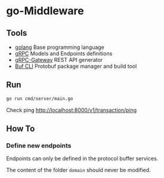 # go-Middleware

## Tools

- [golang](https://go.dev/learn/) Base programming language
- [gRPC](https://grpc.io/docs/languages/go/basics/) Models and Endpoints definitions
- [gRPC-Gateway](https://grpc-ecosystem.github.io/grpc-gateway/) REST API generator
- [Buf CLI](https://buf.build/docs/tutorials/getting-started-with-buf-cli) Protobuf package manager and build tool

## Run

```sh
go run cmd/server/main.go
```

Check ping [http://localhost:8000/v1/transaction/ping](http://localhost:8000/v1/transaction/ping)

## How To

### Define new endpoints

Endpoints can only be defined in the protocol buffer services.

The content of the folder `domain` should never be modified.
